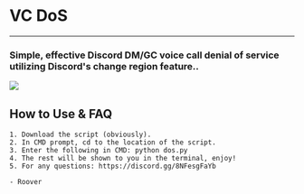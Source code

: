 # VC DoS
** **

### Simple, effective Discord DM/GC voice call denial of service utilizing Discord's change region feature..

<img src="https://media.discordapp.net/attachments/966407202673926214/966907214226923550/Screenshot_2022-04-21_11.41.44_PM.png">

## How to Use & FAQ

```
1. Download the script (obviously).
2. In CMD prompt, cd to the location of the script.
3. Enter the following in CMD: python dos.py
4. The rest will be shown to you in the terminal, enjoy!
5. For any questions: https://discord.gg/8NFesgFaYb

- Roover
```
